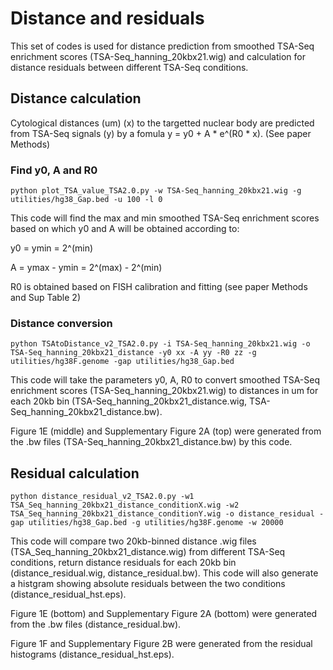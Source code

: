 # Distance and residuals
This set of codes is used for distance prediction from smoothed TSA-Seq enrichment scores (TSA-Seq_hanning_20kbx21.wig) and calculation for distance residuals between different TSA-Seq conditions.

## Distance calculation
Cytological distances (um) (x) to the targetted nuclear body are predicted from TSA-Seq signals (y) by a fomula y = y0 + A * e^(R0 * x). (See paper Methods)

### Find y0, A and R0

```shell
python plot_TSA_value_TSA2.0.py -w TSA-Seq_hanning_20kbx21.wig -g utilities/hg38_Gap.bed -u 100 -l 0
```
This code will find the max and min smoothed TSA-Seq enrichment scores based on which y0 and A will be obtained according to:

y0 = ymin = 2^(min)

A = ymax - ymin = 2^(max) - 2^(min)

R0 is obtained based on FISH calibration and fitting (see paper Methods and Sup Table 2)

### Distance conversion

```shell
python TSAtoDistance_v2_TSA2.0.py -i TSA-Seq_hanning_20kbx21.wig -o TSA-Seq_hanning_20kbx21_distance -y0 xx -A yy -R0 zz -g utilities/hg38F.genome -gap utilities/hg38_Gap.bed
```

This code will take the parameters y0, A, R0 to convert smoothed TSA-Seq enrichment scores (TSA-Seq_hanning_20kbx21.wig) to distances in um for each 20kb bin (TSA-Seq_hanning_20kbx21_distance.wig, TSA-Seq_hanning_20kbx21_distance.bw).

Figure 1E (middle) and Supplementary Figure 2A (top) were generated from the .bw files (TSA-Seq_hanning_20kbx21_distance.bw) by this code.

## Residual calculation

```shell
python distance_residual_v2_TSA2.0.py -w1 TSA_Seq_hanning_20kbx21_distance_conditionX.wig -w2 TSA_Seq_hanning_20kbx21_distance_conditionY.wig -o distance_residual -gap utilities/hg38_Gap.bed -g utilities/hg38F.genome -w 20000
```
This code will compare two 20kb-binned distance .wig files (TSA_Seq_hanning_20kbx21_distance.wig) from different TSA-Seq conditions, return distance residuals for each 20kb bin (distance_residual.wig, distance_residual.bw). This code will also generate a histgram showing absolute residuals between the two conditions (distance_residual_hst.eps).

Figure 1E (bottom) and Supplementary Figure 2A (bottom) were generated from the .bw files (distance_residual.bw).

Figure 1F and Supplementary Figure 2B were generated from the residual histograms (distance_residual_hst.eps).

